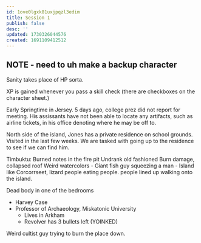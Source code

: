 ```yaml
---
id: 1ove0lgxk81uxjpqzl3edim
title: Session 1
publish: false
desc: ''
updated: 1730326044576
created: 1691109412512
---
```


## NOTE - need to uh make a backup character

Sanity takes place of HP sorta.

XP is gained whenever you pass a skill check (there are checkboxes on the character sheet.)

Early Springtime in Jersey. 5 days ago, college prez did not report for meeting. His assissants have not been able to locate any artifacts, such as airline tickets, in his office denoting where he may be off to.

North side of the island, Jones has a private residence on school grounds. Visited in the last few weeks. We are tasked with going up to the residence to see if we can find him.

Timbuktu:
  Burned notes in the fire pit
  Undrank old fashioned
  Burn damage, collapsed roof
  Weird watercolors
    - Giant fish guy squeezing a man
    - Island like Corcorrseet, lizard people eating people. people lined up walking onto the island.

Dead body in one of the bedrooms

- Harvey Case
- Professor of Archaeology, Miskatonic University
  - Lives in Arkham
  - Revolver has 3 bullets left (YOINKED)

Weird cultist guy trying to burn the place down.
